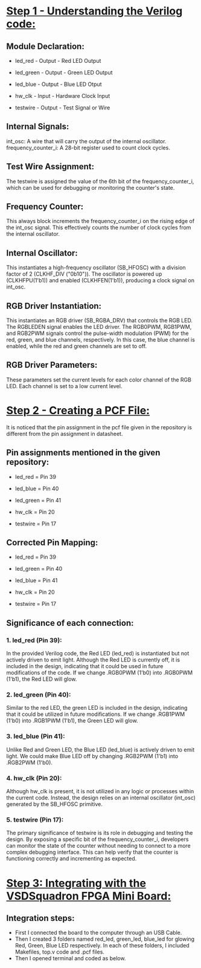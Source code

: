 # <ins> Step 1 - Understanding the Verilog code: <ins>
## Module Declaration:
- led_red - Output - Red LED Output
* led_green - Output - Green LED Output
+ led_blue - Output - Blue LED Otput
- hw_clk - Input - Hardware Clock Input
* testwire - Output - Test Signal or Wire
## Internal Signals:
int_osc: A wire that will carry the output of the internal oscillator.
frequency_counter_i: A 28-bit register used to count clock cycles.
## Test Wire Assignment:
The testwire is assigned the value of the 6th bit of the frequency_counter_i, which can be used for debugging or monitoring the counter's state.
## Frequency Counter:
This always block increments the frequency_counter_i on the rising edge of the int_osc signal. This effectively counts the number of clock cycles from the internal oscillator.
## Internal Oscillator:
This instantiates a high-frequency oscillator (SB_HFOSC) with a division factor of 2 (CLKHF_DIV ("0b10")). The oscillator is powered up (CLKHFPU(1'b1)) and enabled (CLKHFEN(1'b1)), producing a clock signal on int_osc.
## RGB Driver Instantiation:
This instantiates an RGB driver (SB_RGBA_DRV) that controls the RGB LED. The RGBLEDEN signal enables the LED driver. The RGB0PWM, RGB1PWM, and RGB2PWM signals control the pulse-width modulation (PWM) for the red, green, and blue channels, respectively. In this case, the blue channel is enabled, while the red and green channels are set to off.
## RGB Driver Parameters:
These parameters set the current levels for each color channel of the RGB LED. Each channel is set to a low current level.

# <ins> Step 2 - Creating a PCF File: </ins>
It is noticed that the pin assignment in the pcf file given in the repository is different from the pin assignment in datasheet.
## Pin assignments mentioned in the given repository:
- led_red = Pin 39
* led_blue = Pin 40
+ led_green = Pin 41
- hw_clk = Pin 20
* testwire = Pin 17
## Corrected Pin Mapping:
- led_red = Pin 39
* led_green = Pin 40
+ led_blue = Pin 41
- hw_clk = Pin 20
* testwire = Pin 17
## Significance of each connection:
### 1. led_red (Pin 39):
In the provided Verilog code, the Red LED (led_red) is instantiated but not actively driven to emit light. Although the Red LED is currently off, it is included in the design, indicating that it could be used in future modifications of the code. If we change .RGB0PWM (1'b0) into .RGB0PWM (1'b1), the Red LED will glow.
### 2. led_green (Pin 40):
Similar to the red LED, the green LED is included in the design, indicating that it could be utilized in future modifications. If we change .RGB1PWM (1'b0) into .RGB1PWM (1'b1), the Green LED will glow.
### 3. led_blue (Pin 41):
Unlike Red and Green LED, the Blue LED (led_blue) is actively driven to emit light. We could make Blue LED off by changing .RGB2PWM (1'b1) into .RGB2PWM (1'b0).
### 4. hw_clk (Pin 20):
Although hw_clk is present, it is not utilized in any logic or processes within the current code. Instead, the design relies on an internal oscillator (int_osc) generated by the SB_HFOSC primitive.
### 5. testwire (Pin 17):
The primary significance of testwire is its role in debugging and testing the design. By exposing a specific bit of the frequency_counter_i, developers can monitor the state of the counter without needing to connect to a more complex debugging interface. This can help verify that the counter is functioning correctly and incrementing as expected.

# <ins> Step 3: Integrating with the VSDSquadron FPGA Mini Board: </ins>
## Integration steps:
- First I connected the board to the computer through an USB Cable.
- Then I created 3 folders named red_led, green_led, blue_led for glowing Red, Green, Blue LED respectively. In each of these folders, I included Makefiles, top.v code and .pcf files.
- Then I opened terminal and coded as below.
